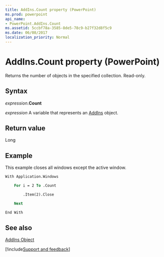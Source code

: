 ```yaml
---
title: AddIns.Count property (PowerPoint)
ms.prod: powerpoint
api_name:
- PowerPoint.AddIns.Count
ms.assetid: 5ccbf78a-3585-8de5-78c9-b27f32d8f5c9
ms.date: 06/08/2017
localization_priority: Normal
---
```



# AddIns.Count property (PowerPoint)

Returns the number of objects in the specified collection. Read-only.


## Syntax

_expression_.**Count**

_expression_ A variable that represents an [AddIns](PowerPoint.AddIns.md) object.


## Return value

Long


## Example

This example closes all windows except the active window.


```vb
With Application.Windows

    For i = 2 To .Count

        .Item(2).Close

    Next

End With
```


## See also


[AddIns Object](PowerPoint.AddIns.md)

[!include[Support and feedback](~/includes/feedback-boilerplate.md)]